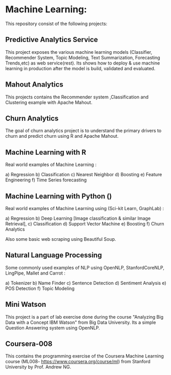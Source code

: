 # Machine Learning:

This repository consist of the following projects:

## Predictive Analytics Service
This project exposes the various machine learning models (Classifier, Recommender System, Topic Modeling, Text Summarization, Forecasting Trends,etc) as web service(rest). Its shows how to deploy & use machine learning in production after the model is build, validated and evaluated.


## Mahout Analytics
This projects contains the Recommender system ,Classification and Clustering example with Apache Mahout.


## Churn Analytics
The goal of churn analytics project is to understand the primary drivers to churn and predict
churn using R and Apache Mahout.


## Machine Learning with R
Real world examples of Machine Learning :

a) Regression
b) Classification
c) Nearest Neighbor
d) Boosting
e) Feature Engineering 
f) Time Series forecasting


## Machine Learning with Python ()
Real world examples of Machine Learning using (Sci-kit Learn, GraphLab) :

a) Regression 
b) Deep Learning [Image classification & similar Image Retrieval], 
c) Classification 
d) Support Vector Machine
e) Boosting 
f) Churn Analytics

Also some basic web scraping using Beautiful Soup.


## Natural Language Processing
Some commonly used examples of NLP using OpenNLP, StanfordCoreNLP, LingPipe, Mallet and Carrot :

a) Tokenizer
b) Name Finder
c) Sentence Detection
d) Sentiment Analysis
e) POS Detection
f) Topic Modeling


## Mini Watson
This project is a part of lab exercise done during the course "Analyzing Big Data with a Concept IBM Watson" from Big Data University. Its a simple Question Answering system using OpenNLP.


## Coursera-008
This contains the programming exercise of the Coursera Machine Learning course (ML008- https://www.coursera.org/course/ml) from Stanford University by Prof. Andrew NG.
